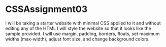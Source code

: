 # CSSAssignment03
I will be taking a starter website with minimal CSS applied to it and without editing any of the HTML I will style the website so that it looks like the sample provided. I will use margin, padding, borders, floats, set maximum widths (max-width), adjust font size, and change background colors.
